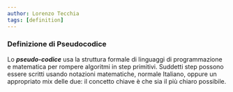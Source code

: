 ```yaml
---
author: Lorenzo Tecchia
tags: [definition]
---
```

### Definizione di Pseudocodice
Lo ***pseudo-codice*** usa la struttura formale di linguaggi di programmazione e matematica per rompere algoritmi in step primitivi.
Suddetti step possono essere scritti usando notazioni matematiche, normale Italiano, oppure un appropriato mix delle due: il concetto chiave è che sia il più chiaro possibile.
<!--ID: 1715263181553-->

